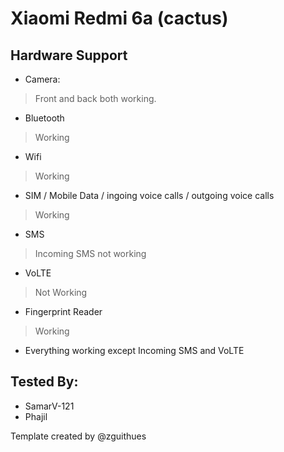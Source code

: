 # Xiaomi Redmi 6a (cactus)

## Hardware Support

* Camera:
> Front and back both working.

* Bluetooth
> Working

* Wifi
> Working

* SIM / Mobile Data / ingoing voice calls / outgoing voice calls
> Working

* SMS
> Incoming SMS not working

* VoLTE
> Not Working

* Fingerprint Reader
> Working

* Everything working
except Incoming SMS and VoLTE

## Tested By:
* SamarV-121
* Phajil

Template created by @zguithues